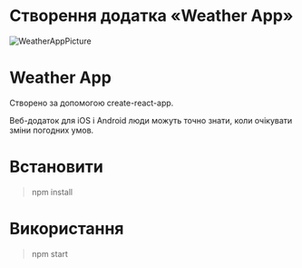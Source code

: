 # Створення додатка «Weather App»
![WeatherAppPicture](https://user-images.githubusercontent.com/57329027/111864449-a5226c00-8969-11eb-922b-61139e6ec253.png)



# Weather App 
Створено за допомогою create-react-app.

Веб-додаток для iOS і Android люди можуть точно знати, коли очікувати зміни погодних умов.

# Встановити
> npm install

# Використання
> npm start
